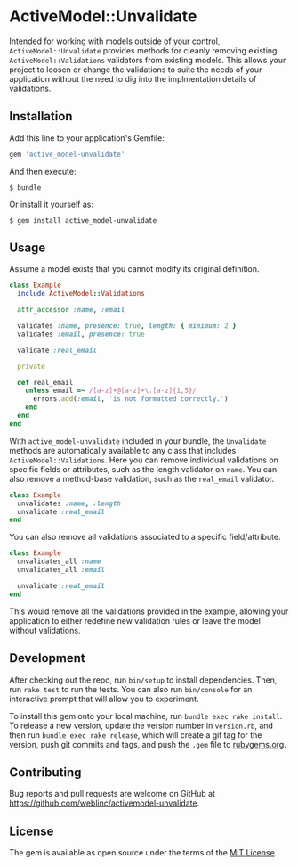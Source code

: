 # ActiveModel::Unvalidate

Intended for working with models outside of your control, `ActiveModel::Unvalidate` provides methods for cleanly removing existing `ActiveModel::Validations` validators from existing models. This allows your project to loosen or change the validations to suite the needs of your application without the need to dig into the implmentation details of validations.

## Installation

Add this line to your application's Gemfile:

```ruby
gem 'active_model-unvalidate'
```

And then execute:

    $ bundle

Or install it yourself as:

    $ gem install active_model-unvalidate

## Usage

Assume a model exists that you cannot modify its original definition.

```ruby
class Example
  include ActiveModel::Validations

  attr_accessor :name, :email

  validates :name, presence: true, length: { minimum: 2 }
  validates :email, presence: true

  validate :real_email

  private

  def real_email
    unless email =~ /[a-z]+@[a-z]+\.[a-z]{1,5}/
      errors.add(:email, 'is not formatted correctly.')
    end
  end
end
```

With `active_model-unvalidate` included in your bundle, the `Unvalidate` methods are automatically available to any class that includes `ActiveModel::Validations`. Here you can remove individual validations on specific fields or attributes, such as the length validator on `name`. You can also remove a method-base validation, such as the `real_email` validator.

```ruby
class Example
  unvalidates :name, :length
  unvalidate :real_email
end
```

You can also remove all validations associated to a specific field/attribute.

```ruby
class Example
  unvalidates_all :name
  unvalidates_all :email

  unvalidate :real_email
end
```

This would remove all the validations provided in the example, allowing your application to either redefine new validation rules or leave the model without validations.

## Development

After checking out the repo, run `bin/setup` to install dependencies. Then, run `rake test` to run the tests. You can also run `bin/console` for an interactive prompt that will allow you to experiment.

To install this gem onto your local machine, run `bundle exec rake install`. To release a new version, update the version number in `version.rb`, and then run `bundle exec rake release`, which will create a git tag for the version, push git commits and tags, and push the `.gem` file to [rubygems.org](https://rubygems.org).

## Contributing

Bug reports and pull requests are welcome on GitHub at https://github.com/weblinc/activemodel-unvalidate.

## License

The gem is available as open source under the terms of the [MIT License](https://opensource.org/licenses/MIT).
